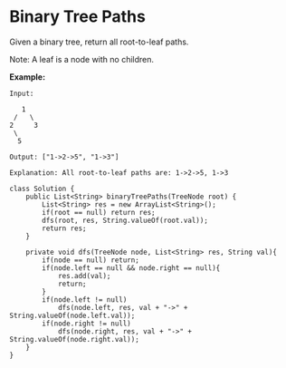 # Binary Tree Paths

Given a binary tree, return all root-to-leaf paths.

Note: A leaf is a node with no children.

**Example:**
```
Input:

   1
 /   \
2     3
 \
  5

Output: ["1->2->5", "1->3"]

Explanation: All root-to-leaf paths are: 1->2->5, 1->3
```

```
class Solution {
    public List<String> binaryTreePaths(TreeNode root) {
        List<String> res = new ArrayList<String>();
        if(root == null) return res;
        dfs(root, res, String.valueOf(root.val));
        return res;
    }
    
    private void dfs(TreeNode node, List<String> res, String val){
        if(node == null) return;
        if(node.left == null && node.right == null){
            res.add(val);
            return;
        }
        if(node.left != null)
            dfs(node.left, res, val + "->" + String.valueOf(node.left.val));
        if(node.right != null)
            dfs(node.right, res, val + "->" + String.valueOf(node.right.val));
    }
}
```
